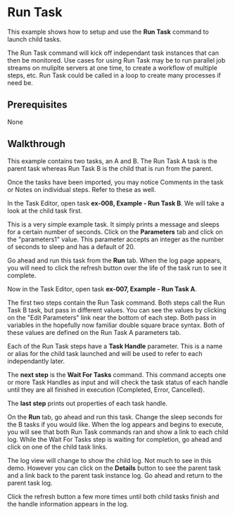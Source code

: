 Run Task
=============

This example shows how to setup and use the **Run Task** command to launch child tasks.

The Run Task command will kick off independant task instances that can then be monitored. Use cases for using Run Task may be to run parallel job streams on muliplte servers at one time, to create a workflow of multiple steps, etc. Run Task could be called in a loop to create many processes if need be. 

Prerequisites
-------------

None

Walkthrough
-----------

This example contains two tasks, an A and B. The Run Task A task is the parent task whereas Run Task B is the child that is run from the parent. 

Once the tasks have been imported, you may notice Comments in the task or Notes on individual steps. Refer to these as well. 

In the Task Editor, open task **ex-008, Example - Run Task B**. We will take a look at the child task first. 

This is a very simple example task. It simply prints a message and sleeps for a certain number of seconds. Click on the **Parameters** tab and click on the "parameters1" value. This parameter accepts an integer as the number of seconds to sleep and has a default of 20. 

Go ahead and run this task from the **Run** tab. When the log page appears, you will need to click the refresh button over the life of the task run to see it complete. 

Now in the Task Editor, open task **ex-007, Example - Run Task A**. 

The first two steps contain the Run Task command. Both steps call the Run Task B task, but pass in different values. You can see the values by clicking on the "Edit Parameters" link near the bottom of each step. Both pass in variables in the hopefully now familiar double square brace syntax. Both of these values are defined on the Run Task A parameters tab. 

Each of the Run Task steps have a **Task Handle** parameter. This is a name or alias for the child task launched and will be used to refer to each independantly later. 

The **next step** is the **Wait For Tasks** command. This command accepts one or more Task Handles as input and will check the task status of each handle until they are all finished in execution (Completed, Error, Cancelled). 

The **last step** prints out properties of each task handle.

On the **Run** tab, go ahead and run this task. Change the sleep seconds for the B tasks if you would like. When the log appears and begins to execute, you will see that both Run Task commands ran and show a link to each child log. While the Wait For Tasks step is waiting for completion, go ahead and click on one of the child task links. 

The log view will change to show the child log. Not much to see in this demo. However you can click on the **Details** button to see the parent task and a link back to the parent task instance log. Go ahead and return to the parent task log. 

Click the refresh button a few more times until both child tasks finish and the handle information appears in the log. 
